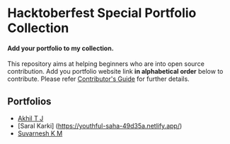 # Hacktoberfest Special Portfolio Collection

#### Add your portfolio to my collection.
This repository aims at helping beginners who are into open source contribution. Add you portfolio website link **in alphabetical order** below to contribute. Please refer [Contributor's Guide](https://github.com/athiratj/hacktober-special/blob/master/CONTRIBUTING.md) for further details.

## Portfolios 

* [Akhil T J](https://itexpert2572000.github.io/)
* [Saral Karki] (https://youthful-saha-49d35a.netlify.app/)
* [Suvarnesh K M](https://suvarneshkm.github.io/)
